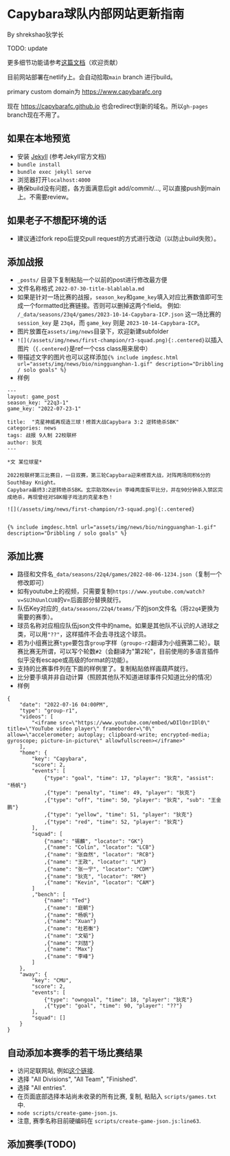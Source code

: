 # Capybara球队内部网站更新指南

By shrekshao狄学长

TODO: update

更多细节功能请参考[这篇文档](https://github.com/super-unprofessional-league/super-unprofessional-league-website/blob/master/README.md)（欢迎贡献）


<!-- [![Netlify Status](https://api.netlify.com/api/v1/badges/ece017b0-680e-49d1-b5b2-7b5e322d64c1/deploy-status)](https://app.netlify.com/sites/capybarafc/deploys) -->

目前网站部署在netlify上。会自动拾取`main` branch 进行build。

primary custom domain为 https://www.capybarafc.org

现在 https://capybarafc.github.io 也会redirect到新的域名。所以`gh-pages` branch现在不用了。

## 如果在本地预览

* 安装 [Jekyll](https://jekyllrb.com/docs/) (参考Jekyll官方文档)
* `bundle install`
* `bundle exec jekyll serve`
* 浏览器打开`localhost:4000`
* 确保build没有问题，各方面满意后git add/commit/..., 可以直接push到main上。不需要review。

## 如果老子不想配环境的话

* 建议通过fork repo后提交pull request的方式进行改动（以防止build失败）。

## 添加战报

* `_posts/` 目录下复制粘贴一个以前的post进行修改最方便
* 文件名称格式 `2022-07-30-title-blablabla.md`
* 如果是针对一场比赛的战报，`season_key`和`game_key`填入对应比赛数值即可生成一个formatted比赛链接。否则可以删掉这两个field。
例如: `/_data/seasons/23q4/games/2023-10-14-Capybara-ICP.json` 这一场比赛的 `session_key` 是 `23q4`，而 `game_key` 则是 `2023-10-14-Capybara-ICP`。
* 图片放置在`assets/img/news`目录下，欢迎新建subfolder
* `![](/assets/img/news/first-champion/r3-squad.png){:.centered}`以插入图片（`{.centered}`是ref一个css class用来居中）
* 带描述文字的图片也可以这样添加`{% include imgdesc.html url="assets/img/news/bio/ningguanghan-1.gif" description="Dribbling / solo goals" %}`
* 样例
```
---
layout: game_post
season_key: "22q3-1"
game_key: "2022-07-23-1"

title:  "克星神威再现造三球！榜首大战Capybara 3:2 逆转绝杀SBK"
categories: news
tags: 战报 9人制 22校联杯
author: 狄克
---

*文 某位球星*

2022校联杯第三比赛日，一日双赛，第三轮Capybara迎来榜首大战，对阵两场同积6分的SouthBay Knight。
Capybara最终3:2逆转绝杀SBK。玄宗助攻Kevin 李峰两度扳平比分，并在90分钟杀入禁区完成绝杀，再现曾经对SBK帽子戏法的克星本色！

![](/assets/img/news/first-champion/r3-squad.png){:.centered}


{% include imgdesc.html url="assets/img/news/bio/ningguanghan-1.gif" description="Dribbling / solo goals" %}

```

## 添加比赛

* 路径和文件名`_data/seasons/22q4/games/2022-08-06-1234.json`（复制一个修改即可）
* 如有youtube上的视频，只需要复制`https://www.youtube.com/watch?v=SUJhUunlCU8`的v=后面部分替换就行。
* 队伍Key对应的`_data/seasons/22q4/teams/`下的json文件名（将`22q4`更换为需要的赛季）。
* 球员名称对应相应队伍json文件中的name。如果是其他队不认识的人进球之类，可以用`"??"`，这样插件不会去寻找这个球员。
* 若为小组赛比赛`type`要包含`group`字样（`groupo-r2`翻译为小组赛第二轮）。联赛比赛无所谓，可以写个轮数`#2`（会翻译为"第2轮"，目前使用的多语言插件似乎没有escape或高级的format的功能）。
* 支持的比赛事件列在下面的样例里了。复制粘贴依样画葫芦就行。
* 比分要手填并非自动计算（照顾其他队不知道进球事件只知道比分的情况）
* 样例
```
{
    "date": "2022-07-16 04:00PM",
    "type": "group-r1",
    "videos": [
        "<iframe src=\"https://www.youtube.com/embed/wDIlQnrIDl0\" title=\"YouTube video player\" frameborder=\"0\" allow=\"accelerometer; autoplay; clipboard-write; encrypted-media; gyroscope; picture-in-picture\" allowfullscreen></iframe>"
    ],
    "home": {
        "key": "Capybara",
        "score": 2,
        "events": [
            {"type": "goal", "time": 17, "player": "狄克", "assist": "杨帆"}
            ,{"type": "penalty", "time": 49, "player": "狄克"}
            ,{"type": "off", "time": 50, "player": "狄克", "sub": "王金鹏"}
            ,{"type": "yellow", "time": 51, "player": "狄克"}
            ,{"type": "red", "time": 52, "player": "狄克"}
        ],
        "squad": [
            {"name": "锡麟", "locator": "GK"}
            ,{"name": "Colin", "locator": "LCB"}
            ,{"name": "张自然", "locator": "RCB"}
            ,{"name": "王政", "locator": "LM"}
            ,{"name": "张一宁", "locator": "CDM"}
            ,{"name": "狄克", "locator": "RM"}
            ,{"name": "Kevin", "locator": "CAM"}
        ]
        ,"bench": [
            {"name": "Ted"}
            ,{"name": "庭朝"}
            ,{"name": "杨帆"}
            ,{"name": "Xuan"}
            ,{"name": "杜若衡"}
            ,{"name": "文韬"}
            ,{"name": "刘喆"}
            ,{"name": "Max"}
            ,{"name": "李峰"}
        ]
    },
    "away": {
        "key": "CMU",
        "score": 2,
        "events": [
            {"type": "owngoal", "time": 18, "player": "狄克"}
            ,{"type": "goal", "time": 90, "player": "??"}
        ],
        "squad": []
    }
}
```

## 自动添加本赛季的若干场比赛结果

* 访问足联网站, 例如[这个链接](http://nccsf.org/en/league/game?a=games&lid=25).
* 选择 "All Divisions", "All Team", "Finished".
* 选择 "All entries".
* 在页面底部选择本站尚未收录的所有比赛, 复制, 粘贴入 `scripts/games.txt` 中.
* `node scripts/create-game-json.js`.
* 注意, 赛季名称目前硬编码在 `scripts/create-game-json.js:line63`.

## 添加赛季(TODO)